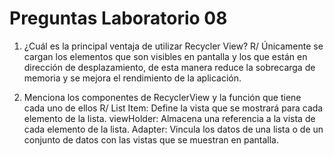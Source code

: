 # Preguntas Laboratorio 08

1. ¿Cuál es la principal ventaja de utilizar Recycler View?
R/ Únicamente se cargan los elementos que son visibles en pantalla y los que están en dirección de desplazamiento, de esta manera reduce la sobrecarga de memoria y se mejora el rendimiento de la aplicación.

2. Menciona los componentes de RecyclerView y la función que tiene  
cada uno de ellos
R/ List Item: Define la vista que se mostrará para cada elemento de la lista.
viewHolder: Almacena una referencia a la vista de cada elemento de la lista.
Adapter: Vincula los datos de una lista o de un conjunto de datos con las vistas  que se muestran en pantalla.
